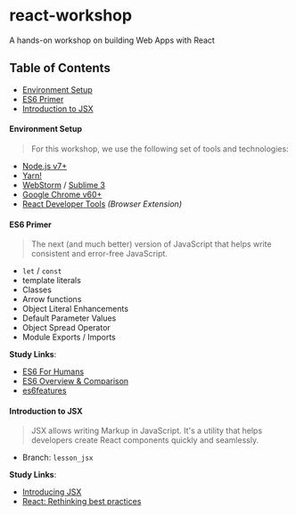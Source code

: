 react-workshop
===
A hands-on workshop on building Web Apps with React


## Table of Contents
* [Environment Setup](#environment-setup)
* [ES6 Primer](#es6-primer)
* [Introduction to JSX](#introduction-to-jsx)


#### Environment Setup
> For this workshop, we use the following set of tools and technologies:
* [Node.js v7+](https://nodejs.org/en/download/)
* [Yarn!](https://yarnpkg.com/en/docs/install#debian-stable)
* [WebStorm](https://www.jetbrains.com/webstorm/) / [Sublime 3](https://www.sublimetext.com/3)
* [Google Chrome v60+](https://www.google.com/intl/en/chrome/browser/)
* [React Developer Tools](https://github.com/facebook/react-devtools) _(Browser Extension)_


#### ES6 Primer
> The next (and much better) version of JavaScript that helps write consistent and error-free JavaScript.
* `let` / `const`
* template literals
* Classes
* Arrow functions
* Object Literal Enhancements
* Default Parameter Values
* Object Spread Operator
* Module Exports / Imports

**Study Links**:
 * [ES6 For Humans](https://github.com/metagrover/ES6-for-humans)
 * [ES6 Overview & Comparison](http://es6-features.org/#Constants)
 * [es6features](https://github.com/lukehoban/es6features)


#### Introduction to JSX
> JSX allows writing Markup in JavaScript. It's a utility that helps developers create React components quickly and seamlessly.
* Branch: `lesson_jsx`

**Study Links**:
* [Introducing JSX](https://reactjs.org/docs/introducing-jsx.html)
* [React: Rethinking best practices](https://youtu.be/x7cQ3mrcKaY)
